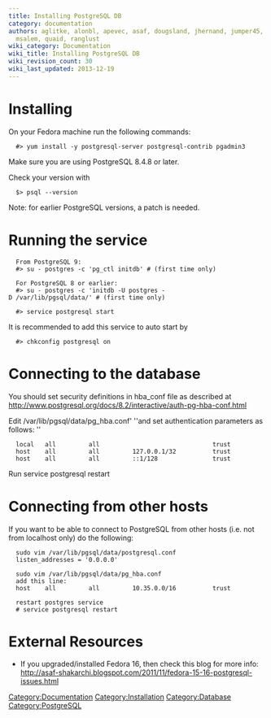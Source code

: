 ```yaml
---
title: Installing PostgreSQL DB
category: documentation
authors: aglitke, alonbl, apevec, asaf, dougsland, jhernand, jumper45, lpeer, moti,
  msalem, quaid, ranglust
wiki_category: Documentation
wiki_title: Installing PostgreSQL DB
wiki_revision_count: 30
wiki_last_updated: 2013-12-19
---
```


# Installing

On your Fedora machine run the following commands:

      #> yum install -y postgresql-server postgresql-contrib pgadmin3

Make sure you are using PostgreSQL 8.4.8 or later.

Check your version with

      $> psql --version

Note: for earlier PostgreSQL versions, a patch is needed.

# Running the service

      From PostgreSQL 9:
      #> su - postgres -c 'pg_ctl initdb' # (first time only)

      For PostgreSQL 8 or earlier:
      #> su - postgres -c 'initdb -U postgres -D /var/lib/pgsql/data/' # (first time only)

      #> service postgresql start

It is recommended to add this service to auto start by

      #> chkconfig postgresql on

# Connecting to the database

You should set security definitions in hba_conf file as described at
 <http://www.postgresql.org/docs/8.2/interactive/auth-pg-hba-conf.html>

Edit /var/lib/pgsql/data/pg_hba.conf' ''and set authentication parameters as follows: ''

      local   all         all                               trust
      host    all         all         127.0.0.1/32          trust
      host    all         all         ::1/128               trust

Run service postgresql restart

# Connecting from other hosts

If you want to be able to connect to PostgreSQL from other hosts (i.e. not from localhost only) do the following:

      sudo vim /var/lib/pgsql/data/postgresql.conf
      listen_addresses = '0.0.0.0'

      sudo vim /var/lib/pgsql/data/pg_hba.conf
      add this line:
      host    all         all         10.35.0.0/16          trust

      restart postgres service
      # service postgresql restart

# External Resources

*   If you upgraded/installed Fedora 16, then check this blog for more info: <http://asaf-shakarchi.blogspot.com/2011/11/fedora-15-16-postgresql-issues.html>

<Category:Documentation> <Category:Installation> <Category:Database> <Category:PostgreSQL>
